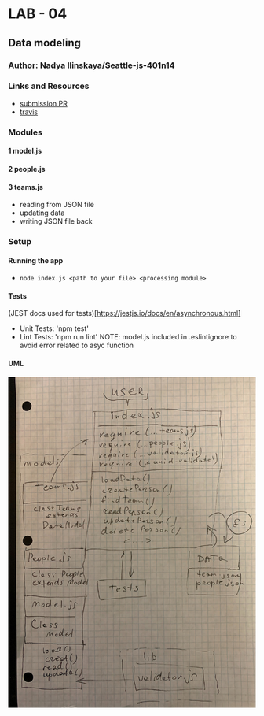 # LAB - 04

## Data modeling

### Author: Nadya Ilinskaya/Seattle-js-401n14

### Links and Resources
* [submission PR](https://github.com/nadili-401-advanced-javascript/lab-04/pull/1)
* [travis](https://travis-ci.com/nadili-401-advanced-javascript/lab-04)

### Modules
#### 1 model.js 
#### 2 people.js
#### 3 teams.js
 
* reading from JSON file
* updating data 
* writing JSON file back 

### Setup
#### Running the app
* `node index.js <path to your file> <processing module>`  

  
#### Tests
(JEST docs used for tests)[https://jestjs.io/docs/en/asynchronous.html]
* Unit Tests: 'npm test'
* Lint Tests: 'npm run lint' 
NOTE: model.js included in .eslintignore to avoid error related to asyc function


#### UML
![ UML for the 'callbacks' part of the application ](/assets/lab-04-uml.jpg)